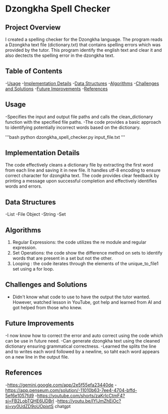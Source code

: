 # Dzongkha Spell Checker

## Project Overview
I created a spelling checker for the Dzongkha language. The program reads a Dzongkha text file (dictionary.txt) that contains spelling errors which was provided by the tutor. This program identify the english text and clear it and also dectects the spelling error in the dzongkha text.

## Table of Contents
-[Usage](#usage)
-[Implementation Details](#implementation-details)
-[Data Structures](#data-structures)
-[Algorithms](#algorithms)
-[Challenges and Solutions](#challenges-and-solutions)
-[Future Improvements](#future-improvements)
-[References](#references)

## Usage
-Specifies the input and output file paths and calls the clean_dictionary function with the specified file paths.
-The code provides a basic approach to identifying potentially incorrect words based on the dictionary. 

'''bash
python dzongkha_spell_checker.py input_file.txt
'''

## Implementation Details
The code effectively cleans a dictionary file by extracting the first word from each line and saving it in new file. It handles utf-8 encoding to ensure correct character for dzongkha text.
The code provides clear feedback by printing a message upon successful completion and effectively identifies words and errors.

## Data Structures
-List
-File Object
-String
-Set

## Algorithms
1. Regular Expressions: the code utilizes the re module and regular expression.
2. Set Operations: the code show the difference method on sets to identify words that are present in a set but not the other.
3. Looping : the code iterates through the elements of the unique_to_file1 set using a for loop.
 

## Challenges and Solutions
- Didn't know what code to use to have the output the tutor wanted. However, watched lesson in YouTube, got help and learned from AI and got helped from those who knew.

## Future Improvements
-I now know how to correct the error and auto correct using the code which can be use in future need.
-Can generate dzongkha text using the cleaned dictionary ensuring grammatical correctness.
-Learned the splits the line and to writes each word followed by a newline, so taht each word appears on a new line in the output file.

## References
-https://gemini.google.com/app/2e5f55efa23440de
-https://app.penseum.com/solution/-11010b63-7ee4-4704-bffd-5ef6e1057fd9
-https://youtube.com/shorts/zaKrIcCtmF4?si=FB2LobTQHE6UDBrl
-https://youtu.be/IYIJmZhEiOc?si=vy0UdZD9oUOpixtS
chatgpt

